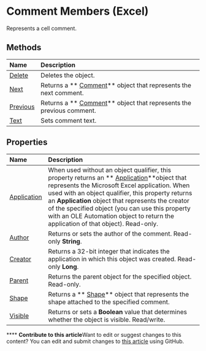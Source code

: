 
# Comment Members (Excel)
Represents a cell comment.

## Methods



|**Name**|**Description**|
|:-----|:-----|
| [Delete](c0289c56-cf93-5c86-b62f-cb33083c2c1d.md)|Deletes the object.|
| [Next](0331918c-056d-6adc-e232-0aeee3d9c57b.md)|Returns a  ** [Comment](3627e9be-2a28-9dc5-c822-ad42857134e3.md)** object that represents the next comment.|
| [Previous](b7854b0f-0e88-6749-2e62-6d45add8b945.md)|Returns a  ** [Comment](3627e9be-2a28-9dc5-c822-ad42857134e3.md)** object that represents the previous comment.|
| [Text](6a79c275-ba8e-799a-2e53-96347b1783a4.md)|Sets comment text.|

## Properties



|**Name**|**Description**|
|:-----|:-----|
| [Application](a5cf6bf0-73e6-d925-d905-1a6388ef8c6d.md)|When used without an object qualifier, this property returns an  ** [Application](19b73597-5cf9-4f56-8227-b5211f657f6f.md)**object that represents the Microsoft Excel application. When used with an object qualifier, this property returns an  **Application** object that represents the creator of the specified object (you can use this property with an OLE Automation object to return the application of that object). Read-only.|
| [Author](ac964a80-1646-41a0-8b3a-941c800395e7.md)|Returns or sets the author of the comment. Read-only  **String**.|
| [Creator](c0765a60-a99b-ea10-b708-549222dc4e95.md)|Returns a 32-bit integer that indicates the application in which this object was created. Read-only  **Long**.|
| [Parent](c533a5f3-06ea-5af8-c46a-20cb6661384f.md)|Returns the parent object for the specified object. Read-only.|
| [Shape](f3e5f713-69b3-9cd8-81fa-9c677ed26869.md)|Returns a  ** [Shape](8f01fcd1-b7d9-5216-2de5-40fb6648a403.md)** object that represents the shape attached to the specified comment.|
| [Visible](0ec953be-0323-68cb-f2bc-2c7eaba2d9c1.md)|Returns or sets a  **Boolean** value that determines whether the object is visible. Read/write.|

****   **Contribute to this article**Want to edit or suggest changes to this content? You can edit and submit changes to  [this article](https://github.com/jhershey00/VBA_Excel_Test/OpenXMLCon/articles/b2ed3262-4479-83e9-28a1-8d61870db1f1.md) using GitHub.


